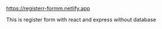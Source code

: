 https://registerr-formm.netlify.app 


This is register form with react and express without database
